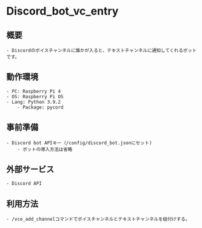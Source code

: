 # Discord_bot_vc_entry

## 概要
    - Discordのボイスチャンネルに誰かが入ると、テキストチャンネルに通知してくれるボットです。

## 動作環境
    - PC: Raspberry Pi 4
    - OS: Raspberry Pi OS
    - Lang: Python 3.9.2
        - Package: pycord

## 事前準備
    - Discord bot APIキー（/config/discord_bot.jsonにセット)
        - ボットの導入方法は省略

## 外部サービス
    - Discord API

## 利用方法
    - /vce_add_channelコマンドでボイスチャンネルとテキストチャンネルを紐付けする。